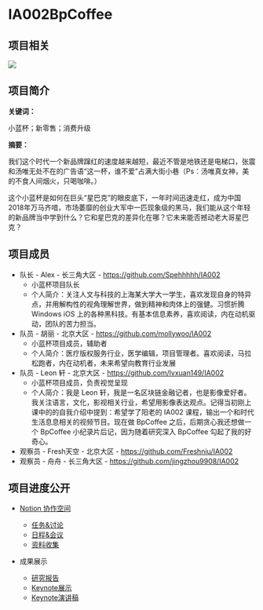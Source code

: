 # IA002BpCoffee

## 项目相关

![](https://camo.githubusercontent.com/01d8b0d71adba78875d578856edb5ed609b71b3c/68747470733a2f2f692e6c6f6c692e6e65742f323031382f31312f31372f356265666331383238346463612e6a7067)

## 项目简介

**关键词：**

小蓝杯；新零售；消费升级

**摘要：**

我们这个时代一个新品牌蹿红的速度越来越短，最近不管是地铁还是电梯口，张震和汤唯无处不在的广告语“这一杯，谁不爱”占满大街小巷（Ps：汤唯真女神，美的不食人间烟火，只喝咖啡。）

这个小蓝杯是如何在巨头“星巴克”的眼皮底下，一年时间迅速走红，成为中国2018年万马齐喑，市场萎靡的创业大军中一匹现象级的黑马，我们能从这个年轻的新品牌当中学到什么？它和星巴克的差异化在哪？它未来能否撼动老大哥星巴克？

## 项目成员

- 队长 - Alex - 长三角大区 - https://github.com/Spehhhhh/IA002
    - 小蓝杯项目队长
    - 个人简介：关注人文与科技的上海某大学大一学生，喜欢发现自身的特异点，并用解构性的视角理解世界，做到精神和肉体上的强健。习惯折腾 Windows iOS 上的各种黑科技。有基本信息素养，喜欢阅读，内在动机驱动，团队的苦力担当。
- 队员 - 胡丽 - 北京大区 - https://github.com/mollywoo/IA002
    - 小蓝杯项目成员，辅助者
    - 个人简介：医疗版权服务行业，医学编辑，项目管理者。喜欢阅读，马拉松跑者，内在动机者，未来希望向教育行业发展
- 队员 - Leon 轩 - 北京大区 - https://github.com/lvxuan149/IA002 
    - 小蓝杯项目成员，负责视觉呈现
    - 个人简介：我是 Leon 轩，我是一名区块链金融记者，也是影像爱好者。我关注语言，文化，影视相关行业，希望用影像表达观点。记得当初刚上课中的的自我介绍中提到：希望学了阳老的 IA002 课程，输出一个和时代生活息息相关的视频节目。现在做 BpCoffee 之后，后期贪心我还想做一个 BpCoffee 小纪录片后记，因为随着研究深入 BpCoffee 勾起了我的好奇心。
- 观察员 - Fresh天空 - 北京大区 - https://github.com/Freshniu/IA002
- 观察员 - 舟舟 - 长三角大区 - https://github.com/jingzhou9908/IA002

## 项目进度公开

- [Notion 协作空间](https://www.notion.so/bpcoffee/BpCoffee-Team-Home-3a9b0724ec75462688c1e7e66045f644)
    - [任务&讨论](https://www.notion.so/bpcoffee/255167b47fd44cc1a438ae1148df7318?v=37e95e01152140f48e965f2222f06f86)
    - [日程&会议](https://www.notion.so/bpcoffee/64a324bec5394c128df50e0495ae630d?v=3343fb6b4dd94cb5816296f2e35caae2)
    - [资料收集](https://www.notion.so/bpcoffee/b2af9d95d6084563b6220b4ccb99ec59)

- 成果展示
    - [研究报告](https://github.com/lvxuan149/IA002BpCoffee/blob/master/BpContents/181113MollyFinaldemo.md)
    - [Keynote展示](https://github.com/lvxuan149/IA002BpCoffee/blob/master/BpContents/181117LeonFinalPresentation.md)
    - [Keynote演讲稿](https://github.com/lvxuan149/IA002BpCoffee/blob/master/BpContents/181118AlexFinalStory.md)

